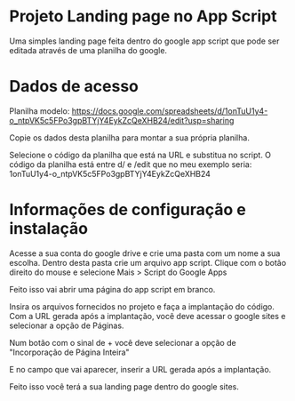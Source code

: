 # Projeto Landing page no App Script
Uma simples landing page feita dentro do google app script que pode ser editada através de uma planilha do google.

# Dados de acesso

Planilha modelo: https://docs.google.com/spreadsheets/d/1onTuU1y4-o_ntpVK5c5FPo3gpBTYjY4EykZcQeXHB24/edit?usp=sharing

Copie os dados desta planilha para montar a sua própria planilha.

Selecione o código da planilha que está na URL e substitua no script. O código da planilha está entre d/ e /edit que no meu exemplo seria:
1onTuU1y4-o_ntpVK5c5FPo3gpBTYjY4EykZcQeXHB24

# Informações de configuração e instalação

Acesse a sua conta do google drive e crie uma pasta com um nome a sua escolha. Dentro desta pasta crie um arquivo app script. Clique com o botão direito do mouse e selecione Mais > Script do Google Apps

Feito isso vai abrir uma página do app script em branco.

Insira os arquivos fornecidos no projeto e faça a implantação do código. Com a URL gerada após a implantação, você deve acessar o google sites e selecionar a opção de Páginas.

Num botão com o sinal de + você deve selecionar a opção de "Incorporação de Página Inteira"

E no campo que vai aparecer, inserir a URL gerada após a implantação.

Feito isso você terá a sua landing page dentro do google sites.